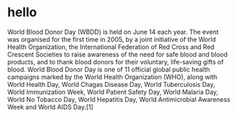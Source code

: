 # hello
World Blood Donor Day (WBDD) is held on June 14 each year. The event was organised for the first time in 2005, by a joint initiative of the World Health Organization, the International Federation of Red Cross and Red Crescent Societies to raise awareness of the need for safe blood and blood products, and to thank blood donors for their voluntary, life-saving gifts of blood. World Blood Donor Day is one of 11 official global public health campaigns marked by the World Health Organization (WHO), along with World Health Day, World Chagas Disease Day, World Tuberculosis Day, World Immunization Week, World Patient Safety Day, World Malaria Day, World No Tobacco Day, World Hepatitis Day, World Antimicrobial Awareness Week and World AIDS Day.[1]
